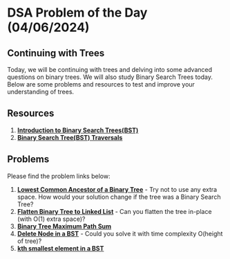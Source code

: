 # DSA Problem of the Day (04/06/2024)

## Continuing with Trees

Today, we will be continuing with trees and delving into some advanced questions on binary trees. We will also study Binary Search Trees today.
Below are some problems and resources to test and improve your understanding of trees.

## Resources

1. **[Introduction to Binary Search Trees(BST)](https://www.geeksforgeeks.org/introduction-to-binary-search-tree-data-structure-and-algorithm-tutorials/?ref=lbp)**
2. **[Binary Search Tree(BST) Traversals](https://www.geeksforgeeks.org/introduction-to-binary-search-tree-data-structure-and-algorithm-tutorials/?ref=lbp)**

## Problems

Please find the problem links below:

1. **[Lowest Common Ancestor of a Binary Tree](https://leetcode.com/problems/lowest-common-ancestor-of-a-binary-tree/description/)** - Try not to use any extra space. How would your solution change if the tree was a Binary Search Tree?
2. **[Flatten Binary Tree to Linked List](https://leetcode.com/problems/flatten-binary-tree-to-linked-list/description/)** - Can you flatten the tree in-place (with O(1) extra space)?
3. **[Binary Tree Maximum Path Sum](https://leetcode.com/problems/binary-tree-maximum-path-sum/description/)**
4. **[Delete Node in a BST](https://leetcode.com/problems/delete-node-in-a-bst/description/)** - Could you solve it with time complexity O(height of tree)?
5. **[kth smallest element in a BST](https://leetcode.com/problems/kth-smallest-element-in-a-bst/submissions/1204380583/)**
